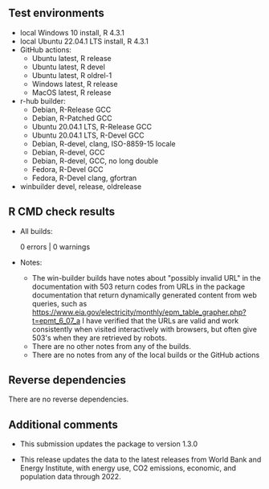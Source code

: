 ## Test environments

* local Windows 10 install, R 4.3.1
* local Ubuntu 22.04.1 LTS install, R 4.3.1
* GitHub actions:
  * Ubuntu latest, R release
  * Ubuntu latest, R devel
  * Ubuntu latest, R oldrel-1
  * Windows latest, R release
  * MacOS latest, R release
* r-hub builder:
  * Debian, R-Release GCC
  * Debian, R-Patched GCC
  * Ubuntu 20.04.1 LTS, R-Release GCC
  * Ubuntu 20.04.1 LTS, R-Devel GCC
  * Debian, R-devel, clang, ISO-8859-15 locale
  * Debian, R-devel, GCC
  * Debian, R-devel, GCC, no long double
  * Fedora, R-Devel GCC
  * Fedora, R-Devel clang, gfortran
* winbuilder devel, release, oldrelease

## R CMD check results

* All builds:

    0 errors | 0 warnings

* Notes:
  * The win-builder builds have notes about "possibly invalid URL" in the 
    documentation with 503 return codes from URLs in the package documentation 
    that return dynamically generated content from web queries, such as
    <https://www.eia.gov/electricity/monthly/epm_table_grapher.php?t=epmt_6_07_a>
    I have verified that the URLs are valid and work consistently when visited 
    interactively with browsers, but often give 503's when they are retrieved 
    by robots.
  * There are no other notes from any of the builds.
  * There are no notes from any of the local builds or the GitHub actions

## Reverse dependencies

There are no reverse dependencies.

## Additional comments

* This submission updates the package to version 1.3.0

* This release updates the data to the latest releases from World Bank and 
  Energy Institute, with energy use, CO2 emissions,  economic, and population 
  data through 2022.
